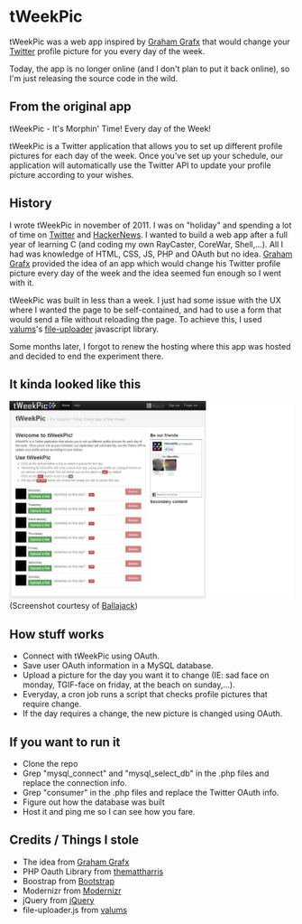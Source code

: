 # tWeekPic #

tWeekPic was a web app inspired by [Graham Grafx](http://grahamgrafx.com/) that would change your [Twitter](http://www.twitter.com/) profile picture for you every day of the week.

Today, the app is no longer online (and I don't plan to put it back online), so I'm just releasing the source code in the wild.

## From the original app ##
tWeekPic - It's Morphin' Time! Every day of the Week!

tWeekPic is a Twitter application that allows you to set up different profile pictures for each day of the week. Once you've set up your schedule, our application will automatically use the Twitter API to update your profile picture according to your wishes.

## History ##
I wrote tWeekPic in november of 2011. I was on "holiday" and spending a lot of time on [Twitter](http://www.twitter.com/) and [HackerNews](https://news.ycombinator.com/item?id=3284306). I wanted to build a web app after a full year of learning C (and coding my own RayCaster, CoreWar, Shell,...). All I had was knowledge of HTML, CSS, JS, PHP and OAuth but no idea. [Graham Grafx](http://grahamgrafx.com/) provided the idea of an app which would change his Twitter profile picture every day of the week and the idea seemed fun enough so I went with it.

tWeekPic was built in less than a week. I just had some issue with the UX  where I wanted the page to be self-contained, and had to use a form that would send a file without reloading the page. To achieve this, I used [valums](https://github.com/valums)'s [file-uploader](https://github.com/valums/file-uploader) javascript library.

Some months later, I forgot to renew the hosting where this app was hosted and decided to end the experiment there.

## It kinda looked like this ##
![This is a screenshot taken by a tWeekPic logged user](./tWeekPic-demo.png?raw=true "This is a screenshot taken by a tWeekPic logged user")
(Screenshot courtesy of [Ballajack](http://www.ballajack.com/avatar-twitter-jour-semaine))

## How stuff works ##
- Connect with tWeekPic using OAuth.
- Save user OAuth information in a MySQL database.
- Upload a picture for the day you want it to change (IE: sad face on monday, TGIF-face on friday, at the beach on sunday,...).
- Everyday, a cron job runs a script that checks profile pictures that require change.
- If the day requires a change, the new picture is changed using OAuth.

## If you want to run it ##
- Clone the repo
- Grep "mysql_connect" and "mysql_select_db" in the .php files and replace the connection info.
- Grep "consumer" in the .php files and replace the Twitter OAuth info.
- Figure out how the database was built
- Host it and ping me so I can see how you fare.

## Credits / Things I stole ##
- The idea from [Graham Grafx](http://grahamgrafx.com/)
- PHP Oauth Library from [themattharris](https://github.com/themattharris/tmhOAuth)
- Boostrap from [Bootstrap](https://github.com/twitter/bootstrap)
- Modernizr from [Modernizr](https://github.com/Modernizr/Modernizr)
- jQuery from [jQuery](https://github.com/jquery/jquery)
- file-uploader.js from [valums](https://github.com/valums/file-uploader)


